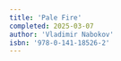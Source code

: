 ```yaml
---
title: 'Pale Fire'
completed: 2025-03-07
author: 'Vladimir Nabokov'
isbn: '978-0-141-18526-2'
---
```

